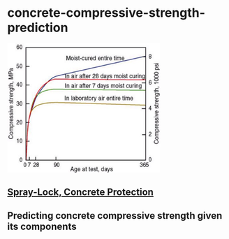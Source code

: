 # concrete-compressive-strength-prediction
<img src="https://github.com/UrielV1/concrete-compressive-strength-prediction/blob/main/concrete1.png" alt="https://github.com/UrielV1/concrete-compressive-strength-prediction/blob/main/concrete1.png" width="350"/>

## [Spray-Lock, Concrete Protection](https://www.concreteprotection.com/tech_briefs/concrete-curing.php)



## Predicting concrete compressive strength given its components 
